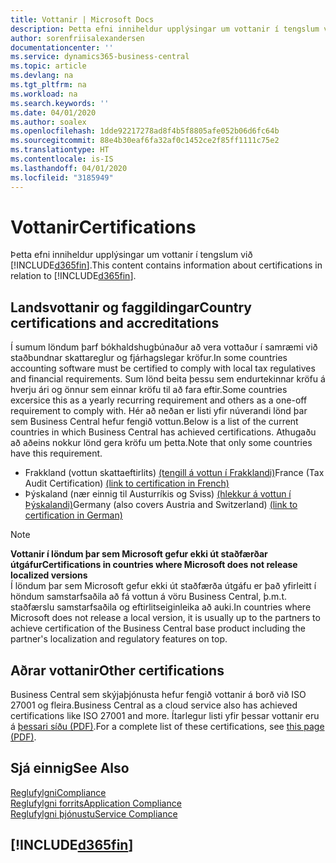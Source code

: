 ```yaml
---
title: Vottanir | Microsoft Docs
description: Þetta efni inniheldur upplýsingar um vottanir í tengslum við Business Central.
author: sorenfriisalexandersen
documentationcenter: ''
ms.service: dynamics365-business-central
ms.topic: article
ms.devlang: na
ms.tgt_pltfrm: na
ms.workload: na
ms.search.keywords: ''
ms.date: 04/01/2020
ms.author: soalex
ms.openlocfilehash: 1dde92217278ad8f4b5f8805afe052b06d6fc64b
ms.sourcegitcommit: 88e4b30eaf6fa32af0c1452ce2f85ff1111c75e2
ms.translationtype: HT
ms.contentlocale: is-IS
ms.lasthandoff: 04/01/2020
ms.locfileid: "3185949"
---
```

# <a name="certifications"></a><span data-ttu-id="60880-103">Vottanir</span><span class="sxs-lookup"><span data-stu-id="60880-103">Certifications</span></span>  
<span data-ttu-id="60880-104">Þetta efni inniheldur upplýsingar um vottanir í tengslum við [!INCLUDE[d365fin](../includes/d365fin_md.md)].</span><span class="sxs-lookup"><span data-stu-id="60880-104">This content contains information about certifications in relation to [!INCLUDE[d365fin](../includes/d365fin_md.md)].</span></span>  

## <a name="country-certifications-and-accreditations"></a><span data-ttu-id="60880-105">Landsvottanir og faggildingar</span><span class="sxs-lookup"><span data-stu-id="60880-105">Country certifications and accreditations</span></span>
<span data-ttu-id="60880-106">Í sumum löndum þarf bókhaldshugbúnaður að vera vottaður í samræmi við staðbundnar skattareglur og fjárhagslegar kröfur.</span><span class="sxs-lookup"><span data-stu-id="60880-106">In some countries accounting software must be certified to comply with local tax regulatives and financial requirements.</span></span> <span data-ttu-id="60880-107">Sum lönd beita þessu sem endurtekinnar kröfu á hverju ári og önnur sem einnar kröfu til að fara eftir.</span><span class="sxs-lookup"><span data-stu-id="60880-107">Some countries excersice this as a yearly recurring requirement and others as a one-off requirement to comply with.</span></span> <span data-ttu-id="60880-108">Hér að neðan er listi yfir núverandi lönd þar sem Business Central hefur fengið vottun.</span><span class="sxs-lookup"><span data-stu-id="60880-108">Below is a list of the current countries in which Business Central has achieved certifications.</span></span> <span data-ttu-id="60880-109">Athugaðu að aðeins nokkur lönd gera kröfu um þetta.</span><span class="sxs-lookup"><span data-stu-id="60880-109">Note that only some countries have this requirement.</span></span>  
- <span data-ttu-id="60880-110">Frakkland (vottun skattaeftirlits) [(tengill á vottun í Frakklandi)](https://certificates.infocert.org/certificates/CERTIF-07-181-R16.pdf)</span><span class="sxs-lookup"><span data-stu-id="60880-110">France (Tax Audit Certification) [(link to certification in French)](https://certificates.infocert.org/certificates/CERTIF-07-181-R16.pdf)</span></span> 
- <span data-ttu-id="60880-111">Þýskaland (nær einnig til Austurríkis og Sviss) [(hlekkur á vottun í Þýskalandi)](https://www.bdo.de/de-de/themen/softwarebescheinungen/bdo/microsoft-dynamics-365-business-central)</span><span class="sxs-lookup"><span data-stu-id="60880-111">Germany (also covers Austria and Switzerland) [(link to certification in German)](https://www.bdo.de/de-de/themen/softwarebescheinungen/bdo/microsoft-dynamics-365-business-central)</span></span>

> [!NOTE]  
>  <span data-ttu-id="60880-112">**Vottanir í löndum þar sem Microsoft gefur ekki út staðfærðar útgáfur**</span><span class="sxs-lookup"><span data-stu-id="60880-112">**Certifications in countries where Microsoft does not release localized versions**</span></span>  
> <span data-ttu-id="60880-113">Í löndum þar sem Microsoft gefur ekki út staðfærða útgáfu er það yfirleitt í höndum samstarfsaðila að fá vottun á vöru Business Central, þ.m.t. staðfærslu samstarfsaðila og eftirlitseiginleika að auki.</span><span class="sxs-lookup"><span data-stu-id="60880-113">In countries where Microsoft does not release a local version, it is usually up to the partners to achieve certification of the Business Central base product including the partner's localization and regulatory features on top.</span></span>

## <a name="other-certifications"></a><span data-ttu-id="60880-114">Aðrar vottanir</span><span class="sxs-lookup"><span data-stu-id="60880-114">Other certifications</span></span>  
<span data-ttu-id="60880-115">Business Central sem skýjaþjónusta hefur fengið vottanir á borð við ISO 27001 og fleira.</span><span class="sxs-lookup"><span data-stu-id="60880-115">Business Central as a cloud service also has achieved certifications like ISO 27001 and more.</span></span> <span data-ttu-id="60880-116">Ítarlegur listi yfir þessar vottanir eru á [þessari síðu (PDF)](https://aka.ms/d365-compliance-list).</span><span class="sxs-lookup"><span data-stu-id="60880-116">For a complete list of these certifications, see [this page (PDF)](https://aka.ms/d365-compliance-list).</span></span>

## <a name="see-also"></a><span data-ttu-id="60880-117">Sjá einnig</span><span class="sxs-lookup"><span data-stu-id="60880-117">See Also</span></span>  
[<span data-ttu-id="60880-118">Reglufylgni</span><span class="sxs-lookup"><span data-stu-id="60880-118">Compliance</span></span>](compliance-overview.md)  
[<span data-ttu-id="60880-119">Reglufylgni forrits</span><span class="sxs-lookup"><span data-stu-id="60880-119">Application Compliance</span></span>](compliance-application-compliance.md)  
[<span data-ttu-id="60880-120">Reglufylgni þjónustu</span><span class="sxs-lookup"><span data-stu-id="60880-120">Service Compliance</span></span>](compliance-service-compliance.md)  

 ## [!INCLUDE[d365fin](../includes/free_trial_md.md)]  
 
